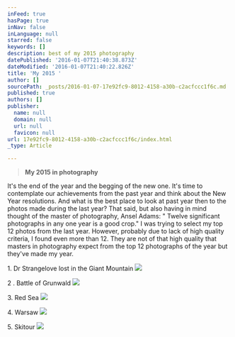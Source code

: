 ```yaml
---
inFeed: true
hasPage: true
inNav: false
inLanguage: null
starred: false
keywords: []
description: best of my 2015 photography
datePublished: '2016-01-07T21:40:38.873Z'
dateModified: '2016-01-07T21:40:22.826Z'
title: 'My 2015 '
author: []
sourcePath: _posts/2016-01-07-17e92fc9-8012-4158-a30b-c2acfccc1f6c.md
published: true
authors: []
publisher:
  name: null
  domain: null
  url: null
  favicon: null
url: 17e92fc9-8012-4158-a30b-c2acfccc1f6c/index.html
_type: Article

---
```

> **My 2015 in photography**

It's the end of the year and the begging of the new one. It's time to contemplate our achievements from the past year and think about the New Year resolutions. And what is the best place to look at past year then to the photos made during the last year? That said, but also having in mind thought of the master of photography, Ansel Adams:
" Twelve significant photographs in any one year is a good crop."
I was trying to select my top 12 photos from the last year. However, probably due to lack of high quality criteria, I found even more than 12\. They are not of that high quality that masters in photography expect from the top 12 photographs of the year but they've made my year.

1\. Dr Strangelove lost in the Giant Mountain
![](https://the-grid-user-content.s3-us-west-2.amazonaws.com/d23c5c30-a6d1-4f62-9516-be972b523b0f.jpg)

2 . Battle of Grunwald ![](https://the-grid-user-content.s3-us-west-2.amazonaws.com/2e216eaa-ae5a-44b1-86b2-32c84f098b89.jpg)

3\. Red Sea
![](https://the-grid-user-content.s3-us-west-2.amazonaws.com/c14081f5-1f94-4825-8c69-923e72db26d3.jpg)

4\. Warsaw
![](https://the-grid-user-content.s3-us-west-2.amazonaws.com/3de6f972-947e-4654-aba8-9069ef035ec2.jpg)

5\. Skitour
![](https://the-grid-user-content.s3-us-west-2.amazonaws.com/6edb7faf-3535-4ef2-ae4f-71e956fbedd1.jpg)